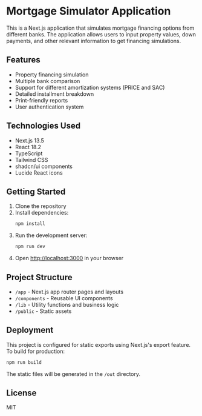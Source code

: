 # Mortgage Simulator Application

This is a Next.js application that simulates mortgage financing options from different banks. The application allows users to input property values, down payments, and other relevant information to get financing simulations.

## Features

- Property financing simulation
- Multiple bank comparison
- Support for different amortization systems (PRICE and SAC)
- Detailed installment breakdown
- Print-friendly reports
- User authentication system

## Technologies Used

- Next.js 13.5
- React 18.2
- TypeScript
- Tailwind CSS
- shadcn/ui components
- Lucide React icons

## Getting Started

1. Clone the repository
2. Install dependencies:
   ```bash
   npm install
   ```
3. Run the development server:
   ```bash
   npm run dev
   ```
4. Open [http://localhost:3000](http://localhost:3000) in your browser

## Project Structure

- `/app` - Next.js app router pages and layouts
- `/components` - Reusable UI components
- `/lib` - Utility functions and business logic
- `/public` - Static assets

## Deployment

This project is configured for static exports using Next.js's export feature. To build for production:

```bash
npm run build
```

The static files will be generated in the `/out` directory.

## License

MIT